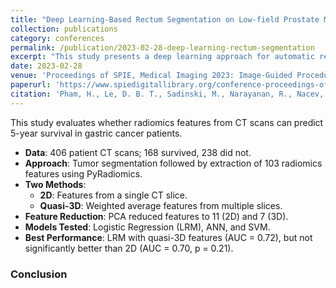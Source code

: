 ```yaml
---
title: "Deep Learning-Based Rectum Segmentation on Low-field Prostate MRI to Assist Image-guided Biopsy"
collection: publications
category: conferences
permalink: /publication/2023-02-28-deep-learning-rectum-segmentation
excerpt: "This study presents a deep learning approach for automatic rectum segmentation in low-field (58–74 mT) prostate MRI scans. Utilizing a U-Net architecture, the model achieved a Dice similarity coefficient of 0.89, demonstrating its potential to enhance the accuracy and efficiency of image-guided prostate biopsies in low-resource settings."
date: 2023-02-28
venue: 'Proceedings of SPIE, Medical Imaging 2023: Image-Guided Procedures, Robotic Interventions, and Modeling'
paperurl: 'https://www.spiedigitallibrary.org/conference-proceedings-of-spie/12466/1246623/Deep-learning-based-rectum-segmentation-on-low-field-prostate-MRI/10.1117/12.2654511.full'
citation: 'Pham, H., Le, D. B. T., Sadinski, M., Narayanan, R., Nacev, A., & Zheng, B. (2023). "Deep Learning-Based Rectum Segmentation on Low-field Prostate MRI to Assist Image-guided Biopsy." In <i>Proceedings of SPIE</i>, Vol. 12466, Medical Imaging 2023: Image-Guided Procedures, Robotic Interventions, and Modeling. https://doi.org/10.1117/12.2654511'
---
```


This study evaluates whether radiomics features from CT scans can predict 5-year survival in gastric cancer patients.

- **Data**: 406 patient CT scans; 168 survived, 238 did not.
- **Approach**: Tumor segmentation followed by extraction of 103 radiomics features using PyRadiomics.
- **Two Methods**:
  - **2D**: Features from a single CT slice.
  - **Quasi-3D**: Weighted average features from multiple slices.
- **Feature Reduction**: PCA reduced features to 11 (2D) and 7 (3D).
- **Models Tested**: Logistic Regression (LRM), ANN, and SVM.
- **Best Performance**: LRM with quasi-3D features (AUC = 0.72), but not significantly better than 2D (AUC = 0.70, p = 0.21).

### Conclusion
